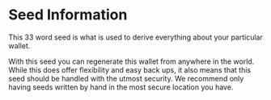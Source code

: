 # Seed Information

This 33 word seed is what is used to derive everything about your particular wallet.

With this seed you can regenerate this wallet from anywhere in the world.  While this does offer flexibility and easy back ups, it also means that this seed should be handled with the utmost security. We recommend only having seeds written by hand in the most secure location you have.
